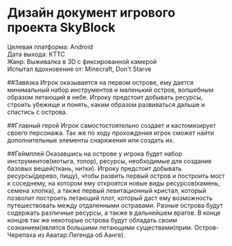 # Дизайн документ игрового проекта SkyBlock
Целевая платформа: Android  
Дата выхода: КТТС  
Жанр: Выживалка в 3D с фиксированной камерой  
Испытал вдохновение от: Minecraft, Don't Starve  
  
##Завязка
Игрок оказывается на первом острове, ему дается минимальный набор инструментов и маленький остров, волшебным образом летающий в небе. Игроку предстоит добывать ресурсы, строить убежище и понять, каким образом развиваться дальше и спастись с острова.  
  
##Главный герой
Игрок самостостоятельно создает и кастомизирует своего персонажа. Так же по ходу прохождения игрок сможет найти дополнительные элементы снаряжения или создать их.  
  
##Геймплей
Оказавшись на острове у игрока будет набор инструментов(мотыга, топор), ресурсы, необходимые для создания базовых вещей(ткань, нитки). Игроку предстоит добывать ресурсы(дерево, пищу), чтобы развить первый остров и построить мост к соседнему, на котором ему откроятся новые виды ресурсов(камень, семена хлопка), а также первый левитационный кристал, который позволит построить летающий плот, который даст ему возможность путешествовать между отдаленными остравами. Разные острова будут содержать различные ресурсы, а также в дальнейшем врагов. В конце концов так же некоторые острова будут обладать своим сознанием(являтся большими летающими существами(прим. Остров-Черепаха из Аватар:Легенда об Аанге). 